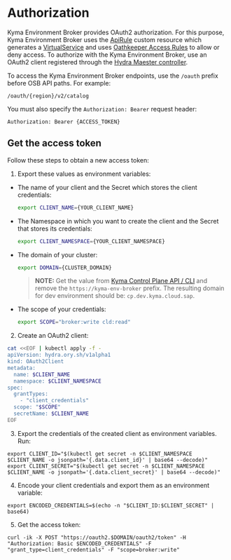 # Authorization

Kyma Environment Broker provides OAuth2 authorization. For this purpose, Kyma Environment Broker uses the [ApiRule](https://kyma-project.io/docs/kyma/latest/05-technical-reference/00-custom-resources/apix-01-apirule/) custom resource which generates a [VirtualService](https://istio.io/docs/reference/config/networking/virtual-service/) and uses  [Oathkeeper Access Rules](https://www.ory.sh/docs/oathkeeper/api-access-rules) to allow or deny access.
To authorize with the Kyma Environment Broker, use an OAuth2 client registered through the [Hydra Maester controller](https://github.com/ory/k8s/blob/master/docs/helm/hydra-maester.md).

To access the Kyma Environment Broker endpoints, use the `/oauth` prefix before OSB API paths. For example:

```shell
/oauth/{region}/v2/catalog
```

You must also specify the `Authorization: Bearer` request header:

```shell
Authorization: Bearer {ACCESS_TOKEN}
```

## Get the access token

Follow these steps to obtain a new access token:

1. Export these values as environment variables:

  - The name of your client and the Secret which stores the client credentials:

    ```bash
    export CLIENT_NAME={YOUR_CLIENT_NAME}
    ```

  - The Namespace in which you want to create the client and the Secret that stores its credentials:

    ```bash
    export CLIENT_NAMESPACE={YOUR_CLIENT_NAMESPACE}
    ```

  - The domain of your cluster:

    ```bash
    export DOMAIN={CLUSTER_DOMAIN}
    ```
    > **NOTE:** Get the value from [Kyma Control Plane API / CLI](https://github.tools.sap/kyma/documentation/blob/main/how-to-guides/identity-authentication.md#systems-connected-to-identity-authenticationn) and remove the `https://kyma-env-broker` prefix. The resulting domain for dev environment should be: `cp.dev.kyma.cloud.sap`.

  - The scope of your credentials:

    ```bash
    export SCOPE="broker:write cld:read"
    ```
2. Create an OAuth2 client:

```bash
cat <<EOF | kubectl apply -f -
apiVersion: hydra.ory.sh/v1alpha1
kind: OAuth2Client
metadata:
  name: $CLIENT_NAME
  namespace: $CLIENT_NAMESPACE
spec:
  grantTypes:
    - "client_credentials"
  scope: "$SCOPE"
  secretName: $CLIENT_NAME
EOF
```

3. Export the credentials of the created client as environment variables. Run:

```shell
export CLIENT_ID="$(kubectl get secret -n $CLIENT_NAMESPACE $CLIENT_NAME -o jsonpath='{.data.client_id}' | base64 --decode)"
export CLIENT_SECRET="$(kubectl get secret -n $CLIENT_NAMESPACE $CLIENT_NAME -o jsonpath='{.data.client_secret}' | base64 --decode)"
```

4. Encode your client credentials and export them as an environment variable:

```shell
export ENCODED_CREDENTIALS=$(echo -n "$CLIENT_ID:$CLIENT_SECRET" | base64)
```

5. Get the access token:

```shell
curl -ik -X POST "https://oauth2.$DOMAIN/oauth2/token" -H "Authorization: Basic $ENCODED_CREDENTIALS" -F "grant_type=client_credentials" -F "scope=broker:write"
```
